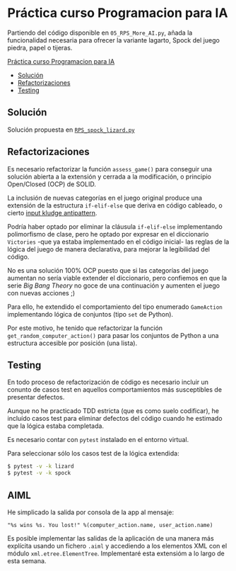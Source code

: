 Práctica curso Programacion para IA
===================================

Partiendo del código disponible en `05_RPS_More_AI.py`, añada la funcionalidad necesaria para
ofrecer la variante lagarto, Spock del juego piedra, papel o tijeras.

[Práctica curso Programacion para IA](#práctica-curso-programacion-para-ia)
  - [Solución](#solución)
  - [Refactorizaciones](#refactorizaciones)
  - [Testing](#testing)


## Solución

Solución propuesta en [`RPS_spock_lizard.py`](.src/../src/RPS_spock_lizard.py)

## Refactorizaciones

Es necesario refactorizar la función `assess_game()` para conseguir una solución abierta a la extensión y cerrada a la modificación, o principio Open/Closed (OCP) de SOLID.

La inclusión de nuevas categorías en el juego original produce una extensión de la estructura `if-elif-else` que deriva en código cableado, o cierto [input kludge antipattern](https://sourcemaking.com/antipatterns/input-kludge).

Podría haber optado por eliminar la cláusula `if-elif-else` implementando polimorfismo de clase, pero he optado por expresar en el diccionario `Victories` -que ya estaba implementado en el código inicial- las reglas de la lógica del juego de manera declarativa, para mejorar la legibilidad del código. 

No es una solución 100% OCP puesto que si las categorías del juego aumentan no sería viable extender el diccionario, pero confiemos en que la serie _Big Bang Theory_ no goce de una continuación y aumenten el juego con nuevas acciones ;) 

Para ello, he extendido el comportamiento del tipo enumerado `GameAction` implementando lógica de conjuntos (tipo `set` de Python).

Por este motivo, he tenido que refactorizar la función `get_random_computer_action()` para pasar los conjuntos de Python a una estructura accesible por posición (una lista).

## Testing

En todo proceso de refactorización de código es necesario incluir un conunto de casos test en aquellos comportamientos más susceptibles de presentar defectos.

Aunque no he practicado TDD estricta (que es como suelo codificar), he incluído casos test para eliminar defectos del código cuando he estimado que la lógica estaba completada.

Es necesario contar con `pytest` instalado en el entorno virtual.

Para seleccionar sólo los casos test de la lógica extendida: 

```bash
$ pytest -v -k lizard
$ pytest -v -k spock
```

## AIML

He simplicado la salida por consola de la app al mensaje:

`"%s wins %s. You lost!" %(computer_action.name, user_action.name)`

Es posible implementar las salidas de la aplicación de una manera más explícita usando un fichero `.aiml` y accediendo a los elementos XML con el módulo `xml.etree.ElementTree`. Implementaré esta extensióm a lo largo de esta semana.